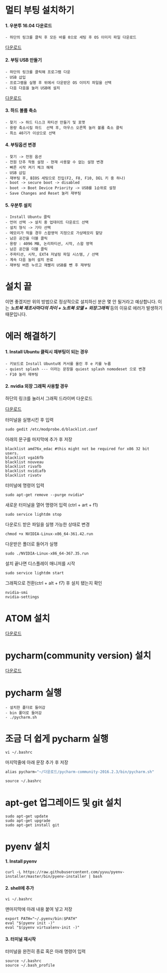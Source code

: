 # 멀티 부팅 설치하기

#### 1. 우분투 16.04 다운로드
```
- 하단의 링크를 클릭 후 모든 바를 0으로 세팅 후 OS 이미지 파일 다운로드  
```
[다운로드](https://www.ubuntu.com/download/desktop/contribute?version=16.04.1&architecture=amd64 "다운로드")

#### 2. 부팅 USB 만들기
```
- 하단의 링크를 클릭해 프로그램 다운
- USB 삽입
- 프로그램을 실행 후 위에서 다운받은 OS 이미지 파일을 선택
- 다음 다음을 눌러 USB에 설치  
```
[다운로드](https://www.pendrivelinux.com/universal-usb-installer-easy-as-1-2-3 "다운로드")

#### 3. 하드 볼륨 축소
```
- 찾기 -> 하드 디스크 파티션 만들기 및 포맷
- 용량 축소시킬 하드  선택 후, 마우스 오른쪽 눌러 볼륨 축소 클릭
- 최소 40기가 이상으로 선택
```
#### 4. 부팅옵션 변경
```
- 찾기 -> 전원 옵션
- 전원 단추 작동 설정 - 현재 사용할 수 없는 설정 변경
- 빠른 시작 켜기 체크 해제
- USB 삽입
- 재부팅 후, BIOS 세팅으로 진입(F2, F8, F10, DEL 키 중 하나)
- boot -> secure boot -> disabled
- boot -> Boot Device Priority -> USB를 1순위로 설정
- Save Changes and Reset 눌러 재부팅
```
#### 5. 우분투 설치
```
- Install Ubuntu 클릭
- 언어 선택 -> 설치 중 업데이트 다운로드 선택
- 설치 형식 -> 기타 선택
- 메모리가 적을 경우 스왑영억 지정으로 가상메모리 할당
- 남은 공간을 더블 클릭
- 용량 : 4096 MB, 논리파티션, 시작, 스왑 영역
- 남은 공간을 더블 클릭
- 주파티션, 시작, EXT4 저널링 파일 시스템, / 선택
- 계속 다음 눌러 설치 완료
- 재부팅 버튼 누르고 재빨리 USB를 뺀 후 재부팅
```
# 설치 끝
이면 좋겠지만 위의 방법으로 정상적으로 설치하신 분은 몇 안 될거라고 예상합니다. 이는 ***노트북 제조사마다의 차이 + 노트북 모델 + 외장그래픽*** 등의 이유로 에러가 발생하기 때문입니다. 
# 에러 해결하기

#### 1. Install Ubuntu 클릭시 재부팅이 되는 경우 
```
- 키보드로 Install Ubuntu에 커서를 올린 후 e 키를 누름
- quiest splash --- 이라는 문장을 quiest splash nomodeset 으로 변경
- F10 눌러 재부팅
```
#### 2. nvidia 외장 그래픽 사용할 경우

하단의 링크를 눌러서 그래픽 드라이버 다운로드  

[다운로드](http://www.nvidia.co.kr/Download/index.aspx?lang=kr "다운로드")

터미널을 실행시킨 후 입력
```
sudo gedit /etc/modprobe.d/blacklist.conf
```
아래의 문구를 마지막에 추가 후 저장
```
blacklist amd76x_edac #this might not be required for x86 32 bit users.
blacklist vga16fb
blacklist nouveau
blacklist rivafb
blacklist nvidiafb
blacklist rivatv
```
터미널에 명령어 입력 
```
sudo apt-get remove --purge nvidia*
```
새로운 터미널을 열어 명령어 입력 (ctrl + art + f1)
```
sudo service lightdm stop
```
다운로드 받은 파일을 실행 가능한 상태로 변경
```
chmod +x NVIDIA-Linux-x86_64-361.42.run
```
다운받은 폴더로 들어가 실행
```
sudo ./NVIDIA-Linux-x86_64-367.35.run
```
설치 끝나면 디스플레이 매니저를 시작
```
sudo service lightdm start
```
그래픽으로 전환(ctrl + alt + f7) 후 설치 됐는지 확인
```
nvidia-smi
nvidia-settings
```
# ATOM 설치
[다운로드](https://atom.io "다운로드")
# pycharm(community version) 설치
[다운로드](https://www.jetbrains.com/pycharm "다운로드")
# pycharm 실행
```
- 설치한 폴더로 들어감
- bin 폴더로 들어감
- ./pycharm.sh
```
# 조금 더 쉽게 pycharm 실행
```
vi ~/.bashrc
```
마지막줄에 아래 문장 추가 후 저장
```python
alias pycharm="~/다운로드/pycharm-community-2016.2.3/bin/pycharm.sh"
```
```
source ~/.bashrc
```
# apt-get 업그레이드 및 git 설치
```
sudo apt-get update
sudo apt-get upgrade
sudo apt-get install git
```
# pyenv 설치
#### 1. Install pyenv
```
curl -L https://raw.githubusercontent.com/yyuu/pyenv-installer/master/bin/pyenv-installer | bash
```
#### 2. shell에 추가
```
vi ~/.bashrc
```
맨마지막에 아래 내용 붙여 넣고 저장
```
export PATH="~/.pyenv/bin:$PATH"
eval "$(pyenv init -)"
eval "$(pyenv virtualenv-init -)"
```
#### 3. 터미널 재시작
터미널을 완전히 종료 혹은 아래 명령어 입력
```
source ~/.bashrc
source ~/.bash_profile
```
